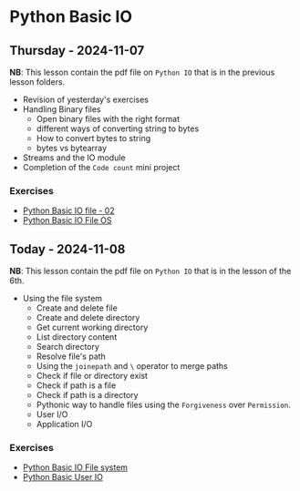 # Python Basic IO

## Thursday - 2024-11-07
**NB**: This lesson contain the pdf file on `Python IO` that is in the previous lesson folders.

- Revision of yesterday's exercises
- Handling Binary files
    - Open binary files with the right format
    - different ways of converting string to bytes
    - How to convert bytes to string
    - bytes vs bytearray
- Streams and the IO module
- Completion of the `Code count` mini project

### Exercises
- [Python Basic IO file - 02](https://classroom.github.com/a/W1jICmSS)
- [Python Basic IO File OS](https://classroom.github.com/a/p_IXVX_W)

## Today - 2024-11-08
**NB**: This lesson contain the pdf file on `Python IO` that is in the lesson of the 6th.

- Using the file system
    - Create and delete file
    - Create and delete directory
    - Get current working directory
    - List directory content
    - Search directory
    - Resolve file's path
    - Using the `joinepath` and `\` operator to merge paths
    - Check if file or directory exist
    - Check if path is a file
    - Check if path is a directory
    - Pythonic way to handle files using the `Forgiveness` over `Permission`.
    - User I/O
    - Application I/O

### Exercises
- [Python Basic IO File system](https://classroom.github.com/a/5N0GIw1D)
- [Python Basic User IO](https://classroom.github.com/a/dGkOzRei)